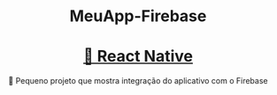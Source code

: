 <h1 align="center">MeuApp-Firebase</h1>


<h1 align="center">
    <a href="https://reactnative.dev/">🔗 React Native</a>
</h1>
<p align="center">🚀 Pequeno projeto que mostra integração do aplicativo com o Firebase</p>
